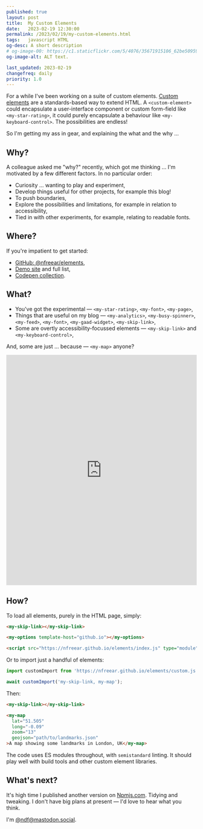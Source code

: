 ```yaml
---
published: true
layout: post
title:  My Custom Elements
date:   2023-02-19 12:30:00
permalink: /2023/02/19/my-custom-elements.html
tags:   javascript HTML
og-desc: A short description
# og-image-00: https://c1.staticflickr.com/5/4076/35671915106_62be509598_z.jpg
og-image-alt: ALT text.

last_updated: 2023-02-19
changefreq: daily
priority: 1.0
---
```


For a while I've been working on a suite of custom elements. [Custom elements][] are a standards-based way to extend HTML. A `<custom-element>` could encapsulate a user-interface component or custom form-field like `<my-star-rating>`, it could purely encapsulate a behaviour like `<my-keyboard-control>`. The possibilities are endless!

So I'm getting my ass in gear, and explaining the what and the why …

## Why?

A colleague asked me "why?" recently, which got me thinking … I'm motivated by a few different factors. In no particular order:

* Curiosity … wanting to play and experiment,
* Develop things useful for other projects, for example this blog!
* To push boundaries,
* Explore the possibilities and limitations, for example in relation to accessibility,
* Tied in with other experiments, for example, relating to readable fonts.

## Where?

If you're impatient to get started:

* [GitHub: @nfreear/elements][repo],
* [Demo site][] and full list,
* [Codepen collection][].

## What?

* You've got the experimental — `<my-star-rating>`, `<my-font>`, `<my-page>`,
* Things that are useful on my blog — `<my-analytics>`, `<my-busy-spinner>`, `<my-feed>`, `<my-font>`, `<my-gaad-widget>`, `<my-skip-link>`,
* Some are overtly accessibility-focussed elements — `<my-skip-link>` and `<my-keyboard-control>`,

And, some are just … because — `<my-map>` anyone?

<iframe height="610" style="width: 100%;" scrolling="no" title="my-map demo #2" src="https://codepen.io/nfreear/embed/jOpEXmv?default-tab=result" frameborder="no" loading="lazy" allowtransparency="true" allowfullscreen="true">
  See the Pen <a href="https://codepen.io/nfreear/pen/jOpEXmv">
  my-map demo #2</a>.
</iframe>

## How?

To load all elements, purely in the HTML page, simply:

```html
<my-skip-link></my-skip-link>

<my-options template-host="github.io"></my-options>

<script src="https://nfreear.github.io/elements/index.js" type="module"></script>
```

Or to import just a handful of elements:

```js
import customImport from 'https://nfreear.github.io/elements/custom.js';

await customImport('my-skip-link, my-map');
```

Then:

```html
<my-skip-link></my-skip-link>

<my-map
  lat="51.505"
  long="-0.09"
  zoom="13"
  geojson="path/to/landmarks.json"
>A map showing some landmarks in London, UK</my-map>
```

The code uses ES modules throughout, with `semistandard` linting. It should play well with build tools and other custom element libraries.

## What's next?

It's high time I published another version on [Npmjs.com][]. Tidying and tweaking. I don't have big plans at present — I'd love to hear what you think.

I'm [@ndf@mastodon.social][mast].


[custom elements]: https://web.dev/custom-elements-v1/
[demo site]: https://nfreear.github.io/elements/demo/
[codepen collection]: https://codepen.io/collection/mrpzOQ
[repo]: https://github.com/nfreear/elements.git
[npmjs.com]: https://www.npmjs.com/package/ndf-elements
[import]: https://github.com/nfreear/nfreear-blog/blob/master/js/main.js#L7
[mast]: https://mastodon.social/@ndf
